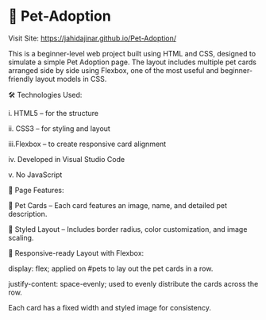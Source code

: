 # 🐾 Pet-Adoption
Visit Site: https://jahidajinar.github.io/Pet-Adoption/

This is a beginner-level web project built using HTML and CSS, designed to simulate a simple Pet Adoption page. The layout includes multiple pet cards arranged side by side using Flexbox, one of the most useful and beginner-friendly layout models in CSS.

🛠️ Technologies Used:

i. HTML5 – for the structure

ii. CSS3 – for styling and layout

iii.Flexbox – to create responsive card alignment

iv. Developed in Visual Studio Code

v. No JavaScript

📄 Page Features:

🐶 Pet Cards – Each card features an image, name, and detailed pet description.

🎨 Styled Layout – Includes border radius, color customization, and image scaling.

📱 Responsive-ready Layout with Flexbox:

display: flex; applied on #pets to lay out the pet cards in a row.

justify-content: space-evenly; used to evenly distribute the cards across the row.

Each card has a fixed width and styled image for consistency.

